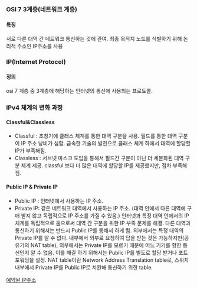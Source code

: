 ### OSI 7 3계층(네트워크 계층)

#### 특징
서로 다른 대역 간 네트워크 통신하는 것에 관여.
최종 목적지 노드를 식별하기 위해 논리적 주소인 IP주소를 사용

### IP(Internet Protocol)

#### 정의
osi 7 계층 중 3계층에 해당하는 인터넷의 통신에 사용되는 프로토콜.


### IPv4 체계의 변화 과정

#### Classful&Classless
- Classful : 초창기에 클래스 체계를 통한 대역 구분을 사용.
필드를 통한 대역 구분이 IP 주소 낭비가 심함. 
급속한 기술의 발전으로 클래스 체계 하에서 대역에 할당할 IP가 부족해짐.
- Classless : 서브넷 마스크 도입을 통해서 필드간 구분이 아닌 더 세분화된 대역 구분 체계 제공.
classful 보다 더 많은 대역에 할당할 IP를 제공했지만, 점차 부족해짐.
#### Public IP & Private IP
- Public IP : 인터넷에서 사용하는 IP 주소.
- Private IP: 같은 네트워크 대역에서 사용하는 IP 주소. (대역 안에서 다른 대역에 구애 받지 않고 독립적으로 IP 주소를 가질 수 있음.)
인터넷과 특정 대역 안에서의 IP체계를 독립적으로 둠으로써 대역 간 구분을 위한 IP 부족 문제를 해결.
다른 대역과 통신하기 위해서는 반드시 Public IP를 통해서 하게 됨.
외부에서는 특정 대역의 Private IP를 알 수 없다.
내부에서 외부로 요청하여 답을 받는 것은 가능하지만(공유기의 NAT table), 외부에서는 Private IP를 모르기 때문에 어느 기기를 향한 통신인지 알 수 없음. 이를 해결 하기 위해서는 Public IP를 별도로 할당 받거나 포트포워딩을 설정.
NAT table이란 Network Address Translation table로, 스위치 내부에서 Private IP를 Public IP로 치환해 통신하기 위한 table.

[예약된 IP주소](https://m.blog.naver.com/PostView.naver?isHttpsRedirect=true&blogId=p_rain&logNo=220878796660)
